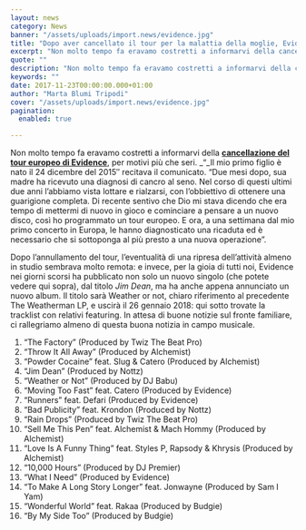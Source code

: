 ```yaml
---
layout: news
category: News
banner: "/assets/uploads/import.news/evidence.jpg"
title: "Dopo aver cancellato il tour per la malattia della moglie, Evidence annuncia un nuovo album"
excerpt: "Non molto tempo fa eravamo costretti a informarvi della cancellazione del tour europeo di Evidence, per motivi più che seri. “Il mio primo figlio è nato il 24 dicembre del 2015″ recitava il comunicato. “Due mesi dopo, sua madre ha ricevuto una diagnosi di cancro al seno. Nel corso di questi ultimi due anni l’abbiamo vista [&hellip"
quote: ""
description: "Non molto tempo fa eravamo costretti a informarvi della cancellazione del tour europeo di Evidence, per motivi più che seri. “Il mio primo figlio è nato il 24 dicembre del 2015″ recitava il comunicato. “Due mesi dopo, sua madre ha ricevuto una diagnosi di cancro al seno. Nel corso di questi ultimi due anni l’abbiamo vista [&hellip"
keywords: ""
date: 2017-11-23T00:00:00.000+01:00
author: "Marta Blumi Tripodi"
cover: "/assets/uploads/import.news/evidence.jpg"
pagination:
  enabled: true

---
```


Non molto tempo fa eravamo costretti a informarvi della [**cancellazione del tour europeo di Evidence**](https://hotmc.com/eventi-concerti-27-ottobre-11-maggio/), per motivi più che seri. _“_Il mio primo figlio è nato il 24 dicembre del 2015″ recitava il comunicato. “Due mesi dopo, sua madre ha ricevuto una diagnosi di cancro al seno. Nel corso di questi ultimi due anni l’abbiamo vista lottare e rialzarsi, con l’obbiettivo di ottenere una guarigione completa. Di recente sentivo che Dio mi stava dicendo che era tempo di mettermi di nuovo in gioco e cominciare a pensare a un nuovo disco, così ho programmato un tour europeo. E ora, a una settimana dal mio primo concerto in Europa, le hanno diagnosticato una ricaduta ed è necessario che si sottoponga al più presto a una nuova operazione”.

Dopo l’annullamento del tour, l’eventualità di una ripresa dell’attività almeno in studio sembrava molto remota: e invece, per la gioia di tutti noi, Evidence nei giorni scorsi ha pubblicato non solo un nuovo singolo (che potete vedere qui sopra), dal titolo _Jim Dean_, ma ha anche appena annunciato un nuovo album. Il titolo sarà Weather or not, chiaro riferimento al precedente The Weatherman LP, e uscirà il 26 gennaio 2018: qui sotto trovate la tracklist con relativi featuring. In attesa di buone notizie sul fronte familiare, ci rallegriamo almeno di questa buona notizia in campo musicale.

1) “The Factory” (Produced by Twiz The Beat Pro)  
2) “Throw It All Away” (Produced by Alchemist)  
3) “Powder Cocaine” feat. Slug & Catero (Produced by Alchemist)  
4) “Jim Dean” (Produced by Nottz)  
5) “Weather or Not” (Produced by DJ Babu)  
6) “Moving Too Fast” feat. Catero (Produced by Evidence)  
7) “Runners” feat. Defari (Produced by Evidence)  
8) “Bad Publicity” feat. Krondon (Produced by Nottz)  
9) “Rain Drops” (Produced by Twiz The Beat Pro)  
10) “Sell Me This Pen” feat. Alchemist & Mach Hommy (Produced by Alchemist)  
11) “Love Is A Funny Thing” feat. Styles P, Rapsody & Khrysis (Produced by Alchemist)  
12) “10,000 Hours” (Produced by DJ Premier)  
13) “What I Need” (Produced by Evidence)  
14) “To Make A Long Story Longer” feat. Jonwayne (Produced by Sam I Yam)  
15) “Wonderful World” feat. Rakaa (Produced by Budgie)  
16) “By My Side Too” (Produced by Budgie)